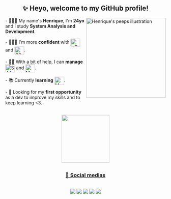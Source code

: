 <div align="center">
  
  ## ✨ Heyo, welcome to my GitHub profile!
  
</div>

<img src="https://assets.website-files.com/5e51c674258ffe10d286d30a/5e535a83d3992372c25556b9_peep-76.svg" min-width="300px" max-width="300px" width="250px" align="right" alt="Henrique's peeps illustration" />

<p align="left">
  - 🙋🏾‍♂️ My name's <strong>Henrique</strong>, I'm <strong>24yo</strong> and I study <strong>System Analysis and Development</strong>.
</p>

<p align="left">
  - 👨🏾‍💻 I'm more <strong>confident</strong> with
      <img align="center" alt="HTML" height="25" width="30" src="https://cdn.jsdelivr.net/gh/devicons/devicon/icons/html5/html5-plain-wordmark.svg"/> and
      <img align="center" alt="CSS" height="25" width="30" src="https://cdn.jsdelivr.net/gh/devicons/devicon/icons/css3/css3-plain-wordmark.svg" />.
</p>

<p align="left">
  - 👊🏾 With a bit of help, I can <strong>manage</strong>
      <img align="center" alt="SASS" height="25" width="30" src="https://cdn.jsdelivr.net/gh/devicons/devicon/icons/sass/sass-original.svg" /> and
      <img align="center" alt="MySQL" height="25" width="30" src="https://cdn.jsdelivr.net/gh/devicons/devicon/icons/mysql/mysql-plain.svg" />.
</p>

<p align="left">
  - 📚 Currently <strong>learning</strong> <img align="center" alt="MySQL" height="25" width="30" src="https://cdn.jsdelivr.net/gh/devicons/devicon/icons/javascript/javascript-plain.svg" />.
</p>

<p align="left">
  - 🔎 Looking for my <strong>first opportunity</strong> as a dev to improve my skills and to keep learning <3.
</p>

##
  
<div align="center">
  <a href="https://github.com/dxthko">
  <img height="150em" src="https://github-readme-stats.vercel.app/api/top-langs/?username=dxthko&layout=compact&langs_count=10&theme=dracula"/>
</div>

##

<div align="center">
  
  ### 🔗 Social medias
  
</div>
<br>
<div align="center">
  <a href="https://www.linkedin.com/in/hsp/" target="_blank" alt="Meu Linkedin"> <img src="https://img.shields.io/badge/LinkedIn-673ab7?style=for-the-badge&logo=linkedin&logoColor=white" /></a>
  <a href="https://twitter.com/dxthko" target="_blank" alt="Meu Twitter"> <img src="https://img.shields.io/badge/Twitter-522e92?style=for-the-badge&logo=twitter&logoColor=white" /></a>
  <a href="https://www.instagram.com/irythill/" target="_blank" alt="Meu Instagram"> <img src="https://img.shields.io/badge/Instagram-3e236e?style=for-the-badge&logo=instagram&logoColor=white"></a>
  <a href="https://www.facebook.com/eswyr" target="_blank" alt="Meu Facebook"> <img src="https://img.shields.io/badge/Facebook-522e92?style=for-the-badge&logo=facebook&logoColor=white"></a>
  <a href="mailto:h.sp97@hotmail.com" target="_blank" alt="Meu E-mail"> <img src="https://img.shields.io/badge/Microsoft_Outlook-673ab7?style=for-the-badge&logo=microsoft-outlook&logoColor=white"></a>
</div>

